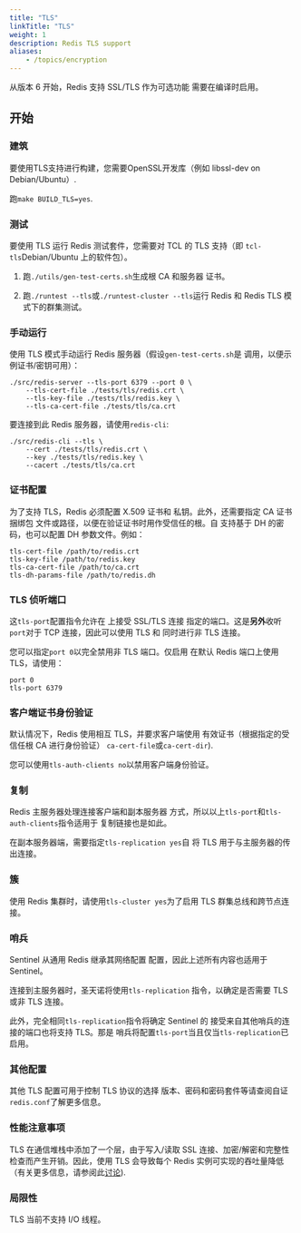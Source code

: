 ```yaml
---
title: "TLS"
linkTitle: "TLS"
weight: 1
description: Redis TLS support
aliases:
    - /topics/encryption
---
```


从版本 6 开始，Redis 支持 SSL/TLS 作为可选功能
需要在编译时启用。

## 开始

### 建筑

要使用TLS支持进行构建，您需要OpenSSL开发库（例如
libssl-dev on Debian/Ubuntu）.

跑`make BUILD_TLS=yes`.

### 测试

要使用 TLS 运行 Redis 测试套件，您需要对 TCL 的 TLS 支持（即
`tcl-tls`Debian/Ubuntu 上的软件包）。

1.  跑`./utils/gen-test-certs.sh`生成根 CA 和服务器
    证书。

2.  跑`./runtest --tls`或`./runtest-cluster --tls`运行 Redis 和 Redis
    TLS 模式下的群集测试。

### 手动运行

使用 TLS 模式手动运行 Redis 服务器（假设`gen-test-certs.sh`是
调用，以便示例证书/密钥可用）：

    ./src/redis-server --tls-port 6379 --port 0 \
        --tls-cert-file ./tests/tls/redis.crt \
        --tls-key-file ./tests/tls/redis.key \
        --tls-ca-cert-file ./tests/tls/ca.crt

要连接到此 Redis 服务器，请使用`redis-cli`:

    ./src/redis-cli --tls \
        --cert ./tests/tls/redis.crt \
        --key ./tests/tls/redis.key \
        --cacert ./tests/tls/ca.crt

### 证书配置

为了支持 TLS，Redis 必须配置 X.509 证书和
私钥。此外，还需要指定 CA 证书捆绑包
文件或路径，以便在验证证书时用作受信任的根。自
支持基于 DH 的密码，也可以配置 DH 参数文件。例如：

    tls-cert-file /path/to/redis.crt
    tls-key-file /path/to/redis.key
    tls-ca-cert-file /path/to/ca.crt
    tls-dh-params-file /path/to/redis.dh

### TLS 侦听端口

这`tls-port`配置指令允许在 上接受 SSL/TLS 连接
指定的端口。这是**另外**收听`port`对于 TCP
连接，因此可以使用 TLS 和
同时进行非 TLS 连接。

您可以指定`port 0`以完全禁用非 TLS 端口。仅启用
在默认 Redis 端口上使用 TLS，请使用：

    port 0
    tls-port 6379

### 客户端证书身份验证

默认情况下，Redis 使用相互 TLS，并要求客户端使用
有效证书（根据指定的受信任根 CA 进行身份验证）
`ca-cert-file`或`ca-cert-dir`).

您可以使用`tls-auth-clients no`以禁用客户端身份验证。

### 复制

Redis 主服务器处理连接客户端和副本服务器
方式，所以以上`tls-port`和`tls-auth-clients`指令适用于
复制链接也是如此。

在副本服务器端，需要指定`tls-replication yes`自
将 TLS 用于与主服务器的传出连接。

### 簇

使用 Redis 集群时，请使用`tls-cluster yes`为了启用 TLS
群集总线和跨节点连接。

### 哨兵

Sentinel 从通用 Redis 继承其网络配置
配置，因此上述所有内容也适用于 Sentinel。

连接到主服务器时，圣天诺将使用`tls-replication`
指令，以确定是否需要 TLS 或非 TLS 连接。

此外，完全相同`tls-replication`指令将确定 Sentinel 的
接受来自其他哨兵的连接的端口也将支持 TLS。那是
哨兵将配置`tls-port`当且仅当`tls-replication`已启用。

### 其他配置

其他 TLS 配置可用于控制 TLS 协议的选择
版本、密码和密码套件等请查阅自证
`redis.conf`了解更多信息。

### 性能注意事项

TLS 在通信堆栈中添加了一个层，由于写入/读取 SSL 连接、加密/解密和完整性检查而产生开销。因此，使用 TLS 会导致每个 Redis 实例可实现的吞吐量降低（有关更多信息，请参阅此[讨论](https://github.com/redis/redis/issues/7595)).

### 局限性

TLS 当前不支持 I/O 线程。
